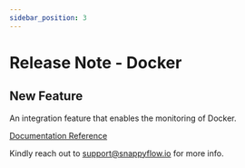 ```yaml
---
sidebar_position: 3 
---
```

# Release Note - Docker 

## New Feature

An integration feature that enables the monitoring of Docker.

[Documentation Reference](/docs/selfhosted-lite/Integrations/plugin/docker_monitoring)

Kindly reach out to [support@snappyflow.io](mailto:support@snappyflow.io) for more info.


